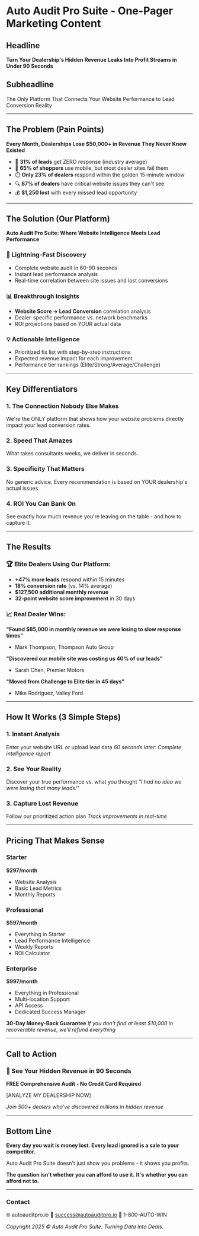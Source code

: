 # Auto Audit Pro Suite - One-Pager Marketing Content

## Headline
**Turn Your Dealership's Hidden Revenue Leaks Into Profit Streams in Under 90 Seconds**

## Subheadline
The Only Platform That Connects Your Website Performance to Lead Conversion Reality

---

## The Problem (Pain Points)
**Every Month, Dealerships Lose $50,000+ in Revenue They Never Knew Existed**

- 🚫 **31% of leads** get ZERO response (industry average)
- 📱 **65% of shoppers** use mobile, but most dealer sites fail them
- ⏱️ **Only 23% of dealers** respond within the golden 15-minute window
- 🔍 **87% of dealers** have critical website issues they can't see
- 💰 **$1,250 lost** with every missed lead opportunity

---

## The Solution (Our Platform)
**Auto Audit Pro Suite: Where Website Intelligence Meets Lead Performance**

### 🚀 Lightning-Fast Discovery
- Complete website audit in 60-90 seconds
- Instant lead performance analysis
- Real-time correlation between site issues and lost conversions

### 📊 Breakthrough Insights
- **Website Score → Lead Conversion** correlation analysis
- Dealer-specific performance vs. network benchmarks
- ROI projections based on YOUR actual data

### 💡 Actionable Intelligence
- Prioritized fix list with step-by-step instructions
- Expected revenue impact for each improvement
- Performance tier rankings (Elite/Strong/Average/Challenge)

---

## Key Differentiators

### 1. **The Connection Nobody Else Makes**
We're the ONLY platform that shows how your website problems directly impact your lead conversion rates.

### 2. **Speed That Amazes**
What takes consultants weeks, we deliver in seconds.

### 3. **Specificity That Matters**
No generic advice. Every recommendation is based on YOUR dealership's actual issues.

### 4. **ROI You Can Bank On**
See exactly how much revenue you're leaving on the table - and how to capture it.

---

## The Results

### 🏆 Elite Dealers Using Our Platform:
- **+47% more leads** respond within 15 minutes
- **18% conversion rate** (vs. 14% average)
- **$127,500 additional monthly revenue**
- **32-point website score improvement** in 30 days

### 📈 Real Dealer Wins:
**"Found $85,000 in monthly revenue we were losing to slow response times"**
- Mark Thompson, Thompson Auto Group

**"Discovered our mobile site was costing us 40% of our leads"**
- Sarah Chen, Premier Motors

**"Moved from Challenge to Elite tier in 45 days"**
- Mike Rodriguez, Valley Ford

---

## How It Works (3 Simple Steps)

### 1. Instant Analysis
Enter your website URL or upload lead data
*60 seconds later: Complete intelligence report*

### 2. See Your Reality
Discover your true performance vs. what you thought
*"I had no idea we were losing that many leads!"*

### 3. Capture Lost Revenue
Follow our prioritized action plan
*Track improvements in real-time*

---

## Pricing That Makes Sense

### Starter
**$297/month**
- Website Analysis
- Basic Lead Metrics
- Monthly Reports

### Professional
**$597/month**
- Everything in Starter
- Lead Performance Intelligence
- Weekly Reports
- ROI Calculator

### Enterprise
**$997/month**
- Everything in Professional
- Multi-location Support
- API Access
- Dedicated Success Manager

**30-Day Money-Back Guarantee**
*If you don't find at least $10,000 in recoverable revenue, we'll refund everything*

---

## Call to Action

### 🎯 See Your Hidden Revenue in 90 Seconds
**FREE Comprehensive Audit - No Credit Card Required**

[ANALYZE MY DEALERSHIP NOW]

*Join 500+ dealers who've discovered millions in hidden revenue*

---

## Bottom Line
**Every day you wait is money lost. Every lead ignored is a sale to your competitor.**

Auto Audit Pro Suite doesn't just show you problems - it shows you profits.

**The question isn't whether you can afford to use it.**
**It's whether you can afford not to.**

---

### Contact
🌐 autoauditpro.io
📧 success@autoauditpro.io
📱 1-800-AUTO-WIN

*Copyright 2025 © Auto Audit Pro Suite. Turning Data Into Deals.*